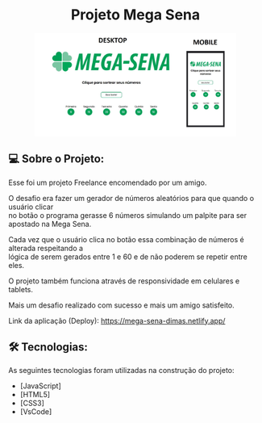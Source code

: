 <h1 align="center">Projeto Mega Sena</h1>

<p align="center" style="display: flex; align-items: flex-start; justify-content: center;">
  <img alt="PROJECT" title="#PROJECT" src="https://raw.githubusercontent.com/dimascapelari/megaSenaDimas/main/img/PROJETO.jpg" width="400px">
</p>

## 💻 Sobre o Projeto:

Esse foi um projeto Freelance encomendado por um amigo.

O desafio era fazer um gerador de números aleatórios para que quando o usuário clicar <br>
no botão o programa gerasse 6 números simulando um palpite para ser apostado na Mega Sena.

Cada vez que o usuário clica no botão essa combinação de números é alterada respeitando a <br>
lógica de serem gerados entre 1 e 60 e de não poderem se repetir entre eles.

O projeto também funciona através de responsividade em celulares e tablets.

Mais um desafio realizado com sucesso e mais um amigo satisfeito.



Link da aplicação (Deploy): https://mega-sena-dimas.netlify.app/

## 🛠 Tecnologias:

As seguintes tecnologias foram utilizadas na construção do projeto:

- [JavaScript]
- [HTML5]
- [CSS3]
- [VsCode]
